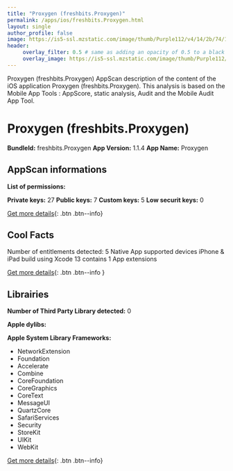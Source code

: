 ```yaml
---
title: "Proxygen (freshbits.Proxygen)"
permalink: /apps/ios/freshbits.Proxygen.html
layout: single
author_profile: false
image: https://is5-ssl.mzstatic.com/image/thumb/Purple112/v4/14/2b/74/142b74b0-bc6c-e847-02c1-24e59e2c9d3a/AppIcon-0-1x_U007emarketing-0-7-0-85-220.png/512x512bb.jpg
header: 
     overlay_filter: 0.5 # same as adding an opacity of 0.5 to a black background
     overlay_image: https://is5-ssl.mzstatic.com/image/thumb/Purple112/v4/14/2b/74/142b74b0-bc6c-e847-02c1-24e59e2c9d3a/AppIcon-0-1x_U007emarketing-0-7-0-85-220.png/512x512bb.jpg
---
```

Proxygen (freshbits.Proxygen) AppScan description of the content of the iOS application Proxygen (freshbits.Proxygen). This analysis is based on the Mobile App Tools : AppScore, static analysis, Audit and the Mobile Audit App Tool.

# Proxygen (freshbits.Proxygen)

**BundleId:** freshbits.Proxygen
**App Version:** 1.1.4
**App Name:** Proxygen


## AppScan informations 

**List of permissions:** 
  
  
**Private keys:** 27
**Public keys:** 7
**Custom keys:** 5
**Low securit keys:** 0
  
[Get more details](/pricing.html){: .btn .btn--info}

## Cool Facts

Number of entitlements detected: 5
Native App
supported devices iPhone & iPad
build using Xcode 13
contains 1 App extensions
  
[Get more details](/pricing.html){: .btn .btn--info }

## Librairies 
**Number of Third Party Library detected:** 0


**Apple dylibs:**


**Apple System Library Frameworks:**
- NetworkExtension
- Foundation
- Accelerate
- Combine
- CoreFoundation
- CoreGraphics
- CoreText
- MessageUI
- QuartzCore
- SafariServices
- Security
- StoreKit
- UIKit
- WebKit


  
[Get more details](/pricing.html){: .btn .btn--info}

